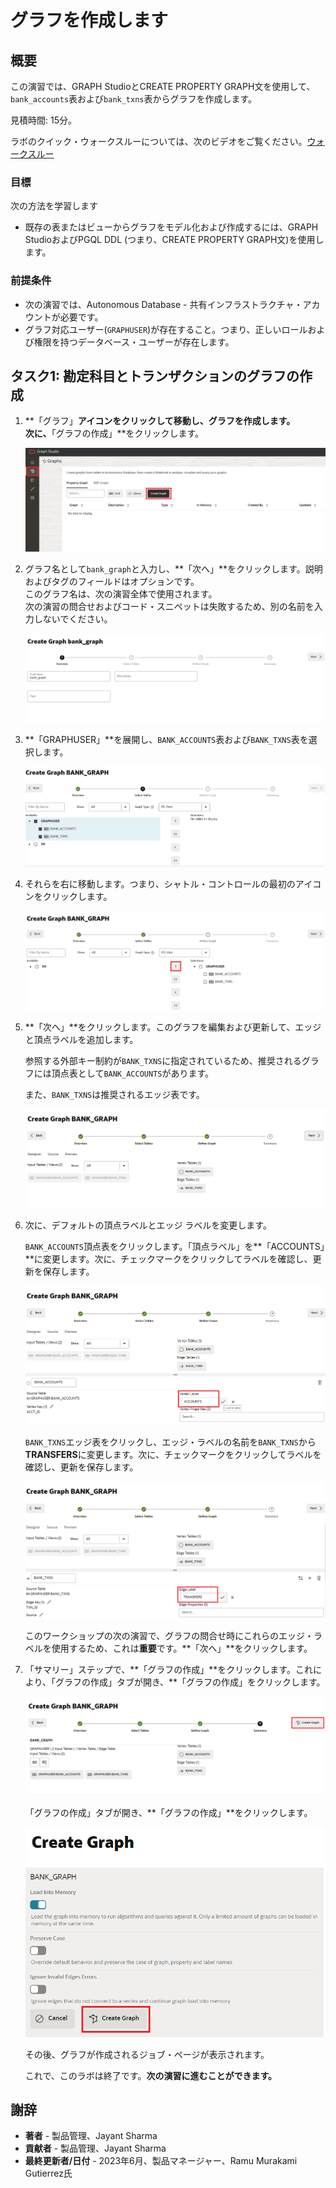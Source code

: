 # グラフを作成します

## 概要

この演習では、GRAPH StudioとCREATE PROPERTY GRAPH文を使用して、`bank_accounts`表および`bank_txns`表からグラフを作成します。

見積時間: 15分。

ラボのクイック・ウォークスルーについては、次のビデオをご覧ください。[ウォークスルー](videohub:1_j5xjw77c)

### 目標

次の方法を学習します

*   既存の表またはビューからグラフをモデル化および作成するには、GRAPH StudioおよびPGQL DDL (つまり、CREATE PROPERTY GRAPH文)を使用します。

### 前提条件

*   次の演習では、Autonomous Database - 共有インフラストラクチャ・アカウントが必要です。
*   グラフ対応ユーザー(`GRAPHUSER`)が存在すること。つまり、正しいロールおよび権限を持つデータベース・ユーザーが存在します。

## タスク1: 勘定科目とトランザクションのグラフの作成

1.  **「グラフ」**アイコンをクリックして移動し、グラフを作成します。  
    次に、**「グラフの作成」**をクリックします。
    
    ![作成ボタン・モデラーの位置を示します](images/graph-create-button.png " ")
    
2.  グラフ名として`bank_graph`と入力し、**「次へ」**をクリックします。説明およびタグのフィールドはオプションです。  
    このグラフ名は、次の演習全体で使用されます。  
    次の演習の問合せおよびコード・スニペットは失敗するため、別の名前を入力しないでください。
    
    ![グラフに名前を割り当てるグラフ作成ウィンドウを示します](./images/create-graph-dialog.png " ")
    
3.  **「GRAPHUSER」**を展開し、`BANK_ACCOUNTS`表および`BANK_TXNS`表を選択します。
    
    ![BANK_ACCOUNTSおよびBANK_TXNSの選択方法を示します](./images/select-tables.png " ")
    
4.  それらを右に移動します。つまり、シャトル・コントロールの最初のアイコンをクリックします。
    
    ![選択した表を表示します](./images/selected-tables.png " ")
    
5.  **「次へ」**をクリックします。このグラフを編集および更新して、エッジと頂点ラベルを追加します。
    
    参照する外部キー制約が`BANK_TXNS`に指定されているため、推奨されるグラフには頂点表として`BANK_ACCOUNTS`があります。
    
    また、`BANK_TXNS`は推奨されるエッジ表です。
    
    ![頂点とエッジ表を表示します](./images/create-graph-suggested-model.png " ")
    
6.  次に、デフォルトの頂点ラベルとエッジ ラベルを変更します。
    
    `BANK_ACCOUNTS`頂点表をクリックします。「頂点ラベル」を**「ACCOUNTS」**に変更します。次に、チェックマークをクリックしてラベルを確認し、更新を保存します。
    
    ![頂点のラベル名をAccountsに変更](images/edit-accounts-vertex-label.png " ")
    
    `BANK_TXNS`エッジ表をクリックし、エッジ・ラベルの名前を`BANK_TXNS`から**TRANSFERS**に変更します。次に、チェックマークをクリックしてラベルを確認し、更新を保存します。
    
    ![エッジのラベル名を「転送」に変更](images/edit-edge-label.png " ")
    
    このワークショップの次の演習で、グラフの問合せ時にこれらのエッジ・ラベルを使用するため、これは**重要**です。**「次へ」**をクリックします。
    

7.  「サマリー」ステップで、**「グラフの作成」**をクリックします。これにより、「グラフの作成」タブが開き、\*\*「グラフの作成」をクリックします。
    
    ![ジョブ・ステータスが「成功」のジョブ・タブを示します](./images/jobs-create-graph.png " ")
    
    「グラフの作成」タブが開き、**「グラフの作成」**をクリックします。
    
    ![インメモリー有効および「グラフの作成」ボタンを表示します](./images/create-graph-in-memory.png " ")
    
    その後、グラフが作成されるジョブ・ページが表示されます。
    
    これで、このラボは終了です。**次の演習に進むことができます。**
    

## 謝辞

*   **著者** - 製品管理、Jayant Sharma
*   **貢献者** - 製品管理、Jayant Sharma
*   **最終更新者/日付** - 2023年6月、製品マネージャー、Ramu Murakami Gutierrez氏